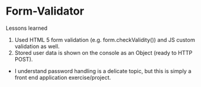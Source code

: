 # Form-Validator

Lessons learned

1. Used HTML 5 form validation (e.g. form.checkValidity()) and JS custom validation as well.
2. Stored user data is shown on the console as an Object (ready to HTTP POST).
* I understand password handling is a delicate topic, but this is simply a front end application exercise/project.
